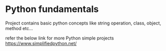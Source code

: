 # Python fundamentals
Project contains basic python concepts like string operation, class, object, method etc...

refer the below link for more Python simple projects
https://www.simplifiedpython.net/
